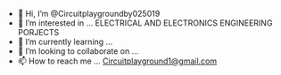 - 👋 Hi, I’m @Circuitplaygroundby025019
- 👀 I’m interested in ... ELECTRICAL AND ELECTRONICS ENGINEERING PORJECTS
- 🌱 I’m currently learning ...
- 💞️ I’m looking to collaborate on ...
- 📫 How to reach me ... Circuitplayground1@gmail.com

<!---
Circuitplaygroundby025019/Circuitplaygroundby025019 is a ✨ special ✨ repository because its `README.md` (this file) appears on your GitHub profile.
You can click the Preview link to take a look at your changes.
--->
